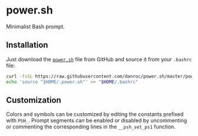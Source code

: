 # power.sh

Minimalist Bash prompt.

## Installation

Just download the [`power.sh`](https://github.com/danroc/power.sh/blob/main/power.sh)
file from GitHub and source it from your `.bashrc` file:

```bash
curl -fsSL https://raw.githubusercontent.com/danroc/power.sh/master/power.sh -o "$HOME/.power.sh"
echo 'source "$HOME/.power.sh"' >> "$HOME/.bashrc"
```

## Customization

Colors and symbols can be customized by editing the constants prefixed with
`PSH_`. Prompt segments can be enabled or disabled by uncommenting or
commenting the corresponding lines in the `__psh_set_ps1` function.
